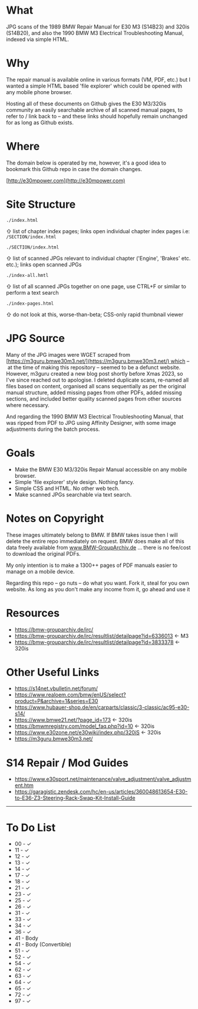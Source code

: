 # What

JPG scans of the 1989 BMW Repair Manual for E30 M3 (S14B23) and 320is (S14B20), and also the 1990 BMW M3 Electrical Troubleshooting Manual, indexed via simple HTML.

# Why

The repair manual is available online in various formats (VM, PDF, etc.) but I wanted a simple HTML based 'file explorer' which could be opened with any mobile phone browser.

Hosting all of these documents on Github gives the E30 M3/320is community an easily searchable archive of all scanned manual pages, to refer to / link back to – and these links should hopefully remain unchanged for as long as Github exists.

# Where

The domain below is operated by me, however, it's a good idea to bookmark this Github repo in case the domain changes.

[http://e30mpower.com](http://e30mpower.com)

# Site Structure

`./index.html` 

⇧ list of chapter index pages; links open individual chapter index pages i.e: `/SECTION/index.html`

`./SECTION/index.html` 

⇧ list of scanned JPGs relevant to individual chapter ('Engine', 'Brakes' etc. etc.); links open scanned JPGs

`./index-all.hmtl` 

⇧ list of all scanned JPGs together on one page, use CTRL+F or similar to perform a text search

`./index-pages.html`

⇧ do not look at this, worse-than-beta; CSS-only rapid thumbnail viewer

# JPG Source

Many of the JPG images were WGET scraped from [https://m3guru.bmwe30m3.net/](https://m3guru.bmwe30m3.net/) which – at the time of making this repository – seemed to be a defunct website. However, m3guru created a new blog post shortly before Xmas 2023, so I've since reached out to apologise. I deleted duplicate scans, re-named all files based on content, organised all scans sequentially as per the original manual structure, added missing pages from other PDFs, added missing sections, and included better quality scanned pages from other sources where necessary. 

And regarding the 1990 BMW M3 Electrical Troubleshooting Manual, that was ripped from PDF to JPG using Affinity Designer, with some image adjustments during the batch process.

# Goals

* Make the BMW E30 M3/320is Repair Manual accessible on any mobile browser.
* Simple 'file explorer' style design. Nothing fancy.
* Simple CSS and HTML. No other web tech.
* Make scanned JPGs searchable via text search.

# Notes on Copyright

These images ultimately belong to BMW. If BMW takes issue then I will delete the entire repo immediately on request. BMW does make all of this data freely available from www.BMW-GroupArchiv.de ... there is no fee/cost to download the original PDFs. 

My only intention is to make a 1300++ pages of PDF manuals easier to manage on a mobile device. 

Regarding this repo – go nuts – do what you want. Fork it, steal for you own website. As long as you don't make any income from it, go ahead and use it

# Resources

* https://bmw-grouparchiv.de/irc/
* https://bmw-grouparchiv.de/irc/resultlist/detailpage?id=6336013 <- M3
* https://bmw-grouparchiv.de/irc/resultlist/detailpage?id=3833378 <- 320is

# Other Useful Links

* https://s14net.vbulletin.net/forum/
* https://www.realoem.com/bmw/enUS/select?product=P&archive=1&series=E30
* https://www.hubauer-shop.de/en/carparts/classic/3-classic/ac95-e30-s14/
* https://www.bmwe21.net/?page_id=173 <- 320is
* https://bmwmregistry.com/model_faq.php?id=10 <- 320is
* https://www.e30zone.net/e30wiki/index.php/320iS <- 320is
* https://m3guru.bmwe30m3.net/

# S14 Repair / Mod Guides

* https://www.e30sport.net/maintenance/valve_adjustment/valve_adjustment.htm
* https://garagistic.zendesk.com/hc/en-us/articles/360048613654-E30-to-E36-Z3-Steering-Rack-Swap-Kit-Install-Guide

---

# To Do List

- 00 - &#x2713;
- 11 - &#x2713;
- 12 - &#x2713;
- 13 - &#x2713;
- 14 - &#x2713;
- 17 - &#x2713;
- 18 - &#x2713;
- 21 - &#x2713;
- 23 - &#x2713;
- 25 - &#x2713;
- 26 - &#x2713;
- 31 - &#x2713;
- 33 - &#x2713;
- 34 - &#x2713;
- 36 - &#x2713;
- 41 - Body
- 41 - Body (Convertible)
- 51 - &#x2713;
- 52 - &#x2713;
- 54 - &#x2713;
- 62 - &#x2713;
- 63 - &#x2713;
- 64 - &#x2713;
- 65 - &#x2713; 
- 72 - &#x2713;
- 97 - &#x2713;
